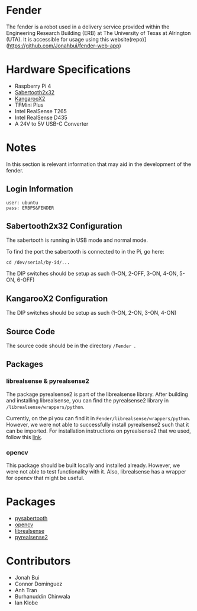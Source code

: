 # Fender
The fender is a robot used in a delivery service provided within the Engineering Research Building (ERB) at The University of Texas at Alrington (UTA). It is accessible for usage using this website(repo)](https://github.com/Jonahbui/fender-web-app)



# Hardware Specifications
- Raspberry Pi 4
- [Sabertooth2x32](https://www.dimensionengineering.com/products/sabertooth2x32)
- [KangarooX2](https://www.dimensionengineering.com/products/kangaroo)
- TFMini Plus
- Intel RealSense T265
- Intel RealSense D435
- A 24V to 5V USB-C Converter



# Notes
In this section is relevant information that may aid in the development of the fender.
## Login Information
```
user: ubuntu
pass: ERBPS&FENDER
```


## Sabertooth2x32 Configuration
The sabertooth is running in USB mode and normal mode.

To find the port the sabertooth is connected to in the Pi, go here:
```
cd /dev/serial/by-id/...
```

The DIP switches should be setup as such (1-ON, 2-OFF, 3-ON, 4-ON, 5-ON, 6-OFF)


## KangarooX2 Configuration
The DIP switches should be setup as such (1-ON, 2-ON, 3-ON, 4-ON)


## Source Code
The source code should be in the directory ```/Fender ```.


## Packages
### librealsense & pyrealsense2
The package pyrealsense2 is part of the librealsense library. After building and installing librealsense, you can find the pyrealsense2 library in ```/librealsense/wrappers/python```. 

Currently, on the pi you can find it in ```Fender/librealsense/wrappers/python```. However, we were not able to successfully install pyrealsense2 such that it can be imported. For installation instructions on pyrealsense2 that we used, follow this [link](https://github.com/IntelRealSense/librealsense/tree/master/wrappers/python).

### opencv
This package should be built locally and installed already. However, we were not able to test functionality with it. Also, librealsense has a wrapper for opencv that might be useful.

# Packages
- [pysabertooth](https://github.com/MomsFriendlyRobotCompany/pysabertooth)
- [opencv](https://docs.opencv.org/4.x/d9/df8/tutorial_root.html)
- [librealsense](https://github.com/IntelRealSense/librealsense)
- [pyrealsense2](https://pypi.org/project/pyrealsense2/)



# Contributors
- Jonah Bui
- Connor Dominguez
- Anh Tran
- Burhanuddin Chinwala
- Ian Klobe
